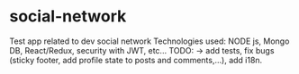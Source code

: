 # social-network

Test app related to dev social network 
Technologies used: NODE js, Mongo DB, React/Redux, security with JWT, etc...
TODO: -> add tests, fix bugs (sticky footer, add profile state to posts and comments,...), add i18n.
